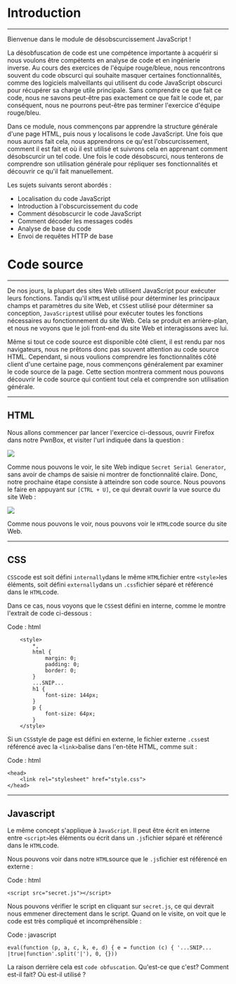 Introduction
============

* * * * *

Bienvenue dans le module de désobscurcissement JavaScript !

La désobfuscation de code est une compétence importante à acquérir si nous voulons être compétents en analyse de code et en ingénierie inverse. Au cours des exercices de l'équipe rouge/bleue, nous rencontrons souvent du code obscurci qui souhaite masquer certaines fonctionnalités, comme des logiciels malveillants qui utilisent du code JavaScript obscurci pour récupérer sa charge utile principale. Sans comprendre ce que fait ce code, nous ne savons peut-être pas exactement ce que fait le code et, par conséquent, nous ne pourrons peut-être pas terminer l'exercice d'équipe rouge/bleu.

Dans ce module, nous commençons par apprendre la structure générale d'une page HTML, puis nous y localisons le code JavaScript. Une fois que nous aurons fait cela, nous apprendrons ce qu'est l'obscurcissement, comment il est fait et où il est utilisé et suivrons cela en apprenant comment désobscurcir un tel code. Une fois le code désobscurci, nous tenterons de comprendre son utilisation générale pour répliquer ses fonctionnalités et découvrir ce qu'il fait manuellement.

Les sujets suivants seront abordés :

-   Localisation du code JavaScript
-   Introduction à l'obscurcissement du code
-   Comment désobscurcir le code JavaScript
-   Comment décoder les messages codés
-   Analyse de base du code
-   Envoi de requêtes HTTP de base

Code source
===========

* * * * *

De nos jours, la plupart des sites Web utilisent JavaScript pour exécuter leurs fonctions. Tandis qu'il `HTML`est utilisé pour déterminer les principaux champs et paramètres du site Web, et `CSS`est utilisé pour déterminer sa conception, `JavaScript`est utilisé pour exécuter toutes les fonctions nécessaires au fonctionnement du site Web. Cela se produit en arrière-plan, et nous ne voyons que le joli front-end du site Web et interagissons avec lui.

Même si tout ce code source est disponible côté client, il est rendu par nos navigateurs, nous ne prêtons donc pas souvent attention au code source HTML. Cependant, si nous voulions comprendre les fonctionnalités côté client d'une certaine page, nous commençons généralement par examiner le code source de la page. Cette section montrera comment nous pouvons découvrir le code source qui contient tout cela et comprendre son utilisation générale.

* * * * *

HTML
----

Nous allons commencer par lancer l'exercice ci-dessous, ouvrir Firefox dans notre PwnBox, et visiter l'url indiquée dans la question :

![](https://academy.hackthebox.com/storage/modules/41/js_deobf_mainsite.jpg)

Comme nous pouvons le voir, le site Web indique `Secret Serial Generator`, sans avoir de champs de saisie ni montrer de fonctionnalité claire. Donc, notre prochaine étape consiste à atteindre son code source. Nous pouvons le faire en appuyant sur `[CTRL + U]`, ce qui devrait ouvrir la vue source du site Web :

![](https://academy.hackthebox.com/storage/modules/41/js_deobf_mainsite_source_1.jpg)

Comme nous pouvons le voir, nous pouvons voir le `HTML`code source du site Web.

* * * * *

CSS
---

`CSS`code est soit défini `internally`dans le même `HTML`fichier entre `<style>`les éléments, soit défini `externally`dans un `.css`fichier séparé et référencé dans le `HTML`code.

Dans ce cas, nous voyons que le `CSS`est défini en interne, comme le montre l'extrait de code ci-dessous :

Code : html

```
    <style>
        *,
        html {
            margin: 0;
            padding: 0;
            border: 0;
        }
        ...SNIP...
        h1 {
            font-size: 144px;
        }
        p {
            font-size: 64px;
        }
    </style>

```

Si un `CSS`style de page est défini en externe, le fichier externe `.css`est référencé avec la `<link>`balise dans l'en-tête HTML, comme suit :

Code : html

```
<head>
    <link rel="stylesheet" href="style.css">
</head>

```

* * * * *

Javascript
----------

Le même concept s'applique à `JavaScript`. Il peut être écrit en interne entre `<script>`les éléments ou écrit dans un `.js`fichier séparé et référencé dans le `HTML`code.

Nous pouvons voir dans notre `HTML`source que le `.js`fichier est référencé en externe :

Code : html

```
<script src="secret.js"></script>

```

Nous pouvons vérifier le script en cliquant sur `secret.js`, ce qui devrait nous emmener directement dans le script. Quand on le visite, on voit que le code est très compliqué et incompréhensible :

Code : javascript

```
eval(function (p, a, c, k, e, d) { e = function (c) { '...SNIP... |true|function'.split('|'), 0, {}))

```

La raison derrière cela est `code obfuscation`. Qu'est-ce que c'est? Comment est-il fait? Où est-il utilisé ?
